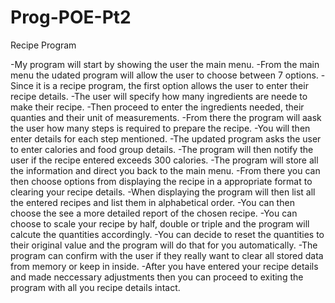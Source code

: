 # Prog-POE-Pt2
Recipe Program

-My program will start by showing the user the main menu. 
-From the main menu the udated program will allow the user to choose between 7 options. 
-Since it is a recipe program, the first option allows the user to enter their recipe details. 
-The user will specify how many ingredients are neede to make their recipe. 
-Then proceed to enter the ingredients needed, their quanties and their unit of measurements. 
-From there the program will aask the user how many steps is required to prepare the recipe. 
-You will then enter details for each step mentioned. 
-The updated program asks the user to enter calories and food group details.
-The program will then notify the user if the recipe entered exceeds 300 calories.
-The program will store all the information and direct you back to the main menu. 
-From there you can then choose options from displaying the recipe in a appropriate format to clearing your recipe details.
-When displaying the program will then list all the entered recipes and list them in alphabetical order.
-You can then choose the see a more detailed report of the chosen recipe.
-You can choose to scale your recipe by half, double or triple and the program will calcute the quantities accordingly. 
-You can decide to reset the quantities to their original value and the program will do that for you automatically. 
-The program can confirm with the user if they really want to clear all stored data from memory or keep in inside. 
-After you have entered your recipe details and made neccessary adjustments then you can proceed to exiting the program with all you recipe details intact.
